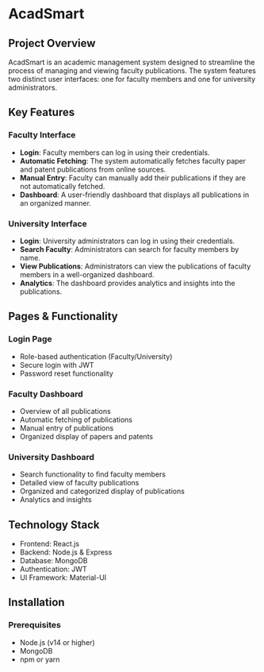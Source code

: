 # AcadSmart

## Project Overview
AcadSmart is an academic management system designed to streamline the process of managing and viewing faculty publications. The system features two distinct user interfaces: one for faculty members and one for university administrators.

## Key Features

### Faculty Interface
- **Login**: Faculty members can log in using their credentials.
- **Automatic Fetching**: The system automatically fetches faculty paper and patent publications from online sources.
- **Manual Entry**: Faculty can manually add their publications if they are not automatically fetched.
- **Dashboard**: A user-friendly dashboard that displays all publications in an organized manner.

### University Interface
- **Login**: University administrators can log in using their credentials.
- **Search Faculty**: Administrators can search for faculty members by name.
- **View Publications**: Administrators can view the publications of faculty members in a well-organized dashboard.
- **Analytics**: The dashboard provides analytics and insights into the publications.

## Pages & Functionality

### Login Page
- Role-based authentication (Faculty/University)
- Secure login with JWT
- Password reset functionality

### Faculty Dashboard
- Overview of all publications
- Automatic fetching of publications
- Manual entry of publications
- Organized display of papers and patents

### University Dashboard
- Search functionality to find faculty members
- Detailed view of faculty publications
- Organized and categorized display of publications
- Analytics and insights

## Technology Stack
- Frontend: React.js
- Backend: Node.js & Express
- Database: MongoDB
- Authentication: JWT
- UI Framework: Material-UI

## Installation

### Prerequisites
- Node.js (v14 or higher)
- MongoDB
- npm or yarn